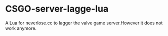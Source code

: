 # CSGO-server-lagge-lua
A Lua for neverlose.cc to lagger the valve game server.However it does not work anymore.
